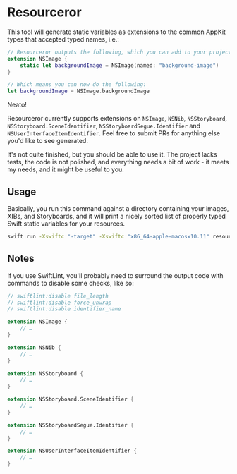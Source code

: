 # Resourceror

This tool will generate static variables as extensions to the common AppKit types that accepted typed names, i.e.:

```swift
// Resourceror outputs the following, which you can add to your project:
extension NSImage {
    static let backgroundImage = NSImage(named: "background-image")
}

// Which means you can now do the following:
let backgroundImage = NSImage.backgroundImage
```

Neato!

Resourceror currently supports extensions on `NSImage`, `NSNib`, `NSStoryboard`, `NSStoryboard.SceneIdentifier`, `NSStoryboardSegue.Identifier` and `NSUserInterfaceItemIdentifier`. Feel free to submit PRs for anything else you'd like to see generated.

It's not quite finished, but you should be able to use it. The project lacks tests, the code is not polished, and everything needs a bit of work - it meets my needs, and it might be useful to you.

## Usage

Basically, you run this command against a directory containing your images, XIBs, and Storyboards, and it will print a nicely sorted list of properly typed Swift static variables for your resources.

```sh
swift run -Xswiftc "-target" -Xswiftc "x86_64-apple-macosx10.11" resourceror generate $PATH_TO_YOUR_DIRECTORY --exclude first_directory,second_directory
```

## Notes

If you use SwiftLint, you'll probably need to surround the output code with commands to disable some checks, like so:

```swift
// swiftlint:disable file_length
// swiftlint:disable force_unwrap
// swiftlint:disable identifier_name

extension NSImage {
    // …
}

extension NSNib {
    // …
}

extension NSStoryboard {
    // …
}

extension NSStoryboard.SceneIdentifier {
    // …
}

extension NSStoryboardSegue.Identifier {
    // …
}

extension NSUserInterfaceItemIdentifier {
    // …
}
```
